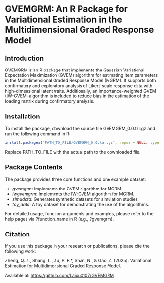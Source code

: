# GVEMGRM: An R Package for Variational Estimation in the Multidimensional Graded Response Model

## Introduction
GVEMGRM is an R package that implements the Gaussian Variational Expectation Maximization (GVEM) algorithm for estimating item parameters in the Multidimensional Graded Response Model (MGRM). It supports both confirmatory and exploratory analysis of Likert-scale response data with high-dimensional latent traits. Additionally, an importance-weighted GVEM (IW-GVEM) algorithm is included to reduce bias in the estimation of the loading matrix during confirmatory analysis.

## Installation
To install the package, download the source file GVEMGRM_0.0.tar.gz and run the following command in R:

``` r
install.packages("PATH_TO_FILE/GVEMGRM_0.0.tar.gz", repos = NULL, type = "source")
```

Replace PATH_TO_FILE with the actual path to the downloaded file.


## Package Contents

The package provides three core functions and one example dataset:

- *gvemgrm*: Implements the GVEM algorithm for MGRM.
- *iwgvemgrm*: Implements the IW-GVEM algorithm for MGRM.
- *simudata*: Generates synthetic datasets for simulation studies.
- *toy_data*: A toy dataset for demonstrating the use of the algorithms.

For detailed usage, function arguments and examples, please refer to the help pages via ?function_name in R (e.g., ?gvemgrm).

## Citation
If you use this package in your research or publications, please cite the following work:

Zheng, Q. Z., Shang, L., Xu, P. F.*, Shan, N., & Gao, Z. (2025). Variational Estimation for Multidimensional Graded Response Model.

Available at: https://github.com/Laixu3107/GVEMGRM
